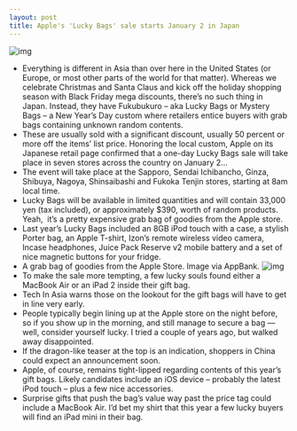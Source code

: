 ```yaml
---
layout: post
title: Apple's 'Lucky Bags' sale starts January 2 in Japan
---
```

![img](http://media.idownloadblog.com/wp-content/uploads/2012/12/Apple-Lucky-Bags-teaser.jpg)
* Everything is different in Asia than over here in the United States (or Europe, or most other parts of the world for that matter). Whereas we celebrate Christmas and Santa Claus and kick off the holiday shopping season with Black Friday mega discounts, there’s no such thing in Japan. Instead, they have Fukubukuro – aka Lucky Bags or Mystery Bags – a New Year’s Day custom where retailers entice buyers with grab bags containing unknown random contents.
* These are usually sold with a significant discount, usually 50 percent or more off the items’ list price. Honoring the local custom, Apple on its Japanese retail page confirmed that a one-day Lucky Bags sale will take place in seven stores across the country on January 2…
* The event will take place at the Sapporo, Sendai Ichibancho, Ginza, Shibuya, Nagoya, Shinsaibashi and Fukoka Tenjin stores, starting at 8am local time.
* Lucky Bags will be available in limited quantities and will contain 33,000 yen (tax included), or approximately $390, worth of random products. Yeah,  it’s a pretty expensive grab bag of goodies from the Apple store.
* Last year’s Lucky Bags included an 8GB iPod touch with a case, a stylish Porter bag, an Apple T-shirt, Izon’s remote wireless video camera, Incase headphones, Juice Pack Reserve v2 mobile battery and a set of nice magnetic buttons for your fridge.
* A grab bag of goodies from the Apple Store. Image via AppBank.
![img](http://media.idownloadblog.com/wp-content/uploads/2012/12/Apple-Lucky-Bag-AppBank-001.jpeg)
* To make the sale more tempting, a few lucky souls found either a MacBook Air or an iPad 2 inside their gift bag.
* Tech In Asia warns those on the lookout for the gift bags will have to get in line very early.
* People typically begin lining up at the Apple store on the night before, so if you show up in the morning, and still manage to secure a bag — well, consider yourself lucky. I tried a couple of years ago, but walked away disappointed.
* If the dragon-like teaser at the top is an indication, shoppers in China could expect an announcement soon.
* Apple, of course, remains tight-lipped regarding contents of this year’s gift bags. Likely candidates include an iOS device – probably the latest iPod touch – plus a few nice accessories.
* Surprise gifts that push the bag’s value way past the price tag could include a MacBook Air. I’d bet my shirt that this year a few lucky buyers will find an iPad mini in their bag.

